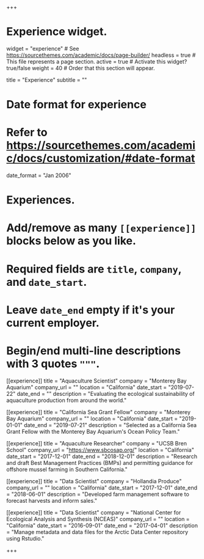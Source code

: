+++
# Experience widget.
widget = "experience"  # See https://sourcethemes.com/academic/docs/page-builder/
headless = true  # This file represents a page section.
active = true  # Activate this widget? true/false
weight = 40  # Order that this section will appear.

title = "Experience"
subtitle = ""

# Date format for experience
#   Refer to https://sourcethemes.com/academic/docs/customization/#date-format
date_format = "Jan 2006"

# Experiences.
#   Add/remove as many `[[experience]]` blocks below as you like.
#   Required fields are `title`, `company`, and `date_start`.
#   Leave `date_end` empty if it's your current employer.
#   Begin/end multi-line descriptions with 3 quotes `"""`.
[[experience]]
  title = "Aquaculture Scientist"
  company = "Monterey Bay Aquarium"
  company_url = ""
  location = "California"
  date_start = "2019-07-22"
  date_end = ""
  description = "Evaluating the ecological sustainability of aquaculture production from around the world."

[[experience]]
  title = "California Sea Grant Fellow"
  company = "Monterey Bay Aquarium"
  company_url = ""
  location = "California"
  date_start = "2019-01-01"
  date_end = "2019-07-21"
  description = "Selected as a California Sea Grant Fellow with the Monterey Bay Aquarium's Ocean Policy Team."

[[experience]]
  title = "Aquaculture Researcher"
  company = "UCSB Bren School"
  company_url = "https://www.sbcosap.org/"
  location = "California"
  date_start = "2017-12-01"
  date_end = "2018-12-01"
  description = "Research and draft Best Management Practices (BMPs) and permitting guidance for offshore mussel farming in Southern California."

  [[experience]]
  title = "Data Scientist"
  company = "Hollandia Produce"
  company_url = ""
  location = "California"
  date_start = "2017-12-01"
  date_end = "2018-06-01"
  description = "Developed farm management software to forecast harvests and inform sales."
 
  [[experience]]
  title = "Data Scientist"
  company = "National Center for Ecological Analysis and Synthesis (NCEAS)"
  company_url = ""
  location = "California"
  date_start = "2016-09-01"
  date_end = "2017-04-01"
  description = "Manage metadata and data files for the Arctic Data Center repository using Rstudio."

+++
